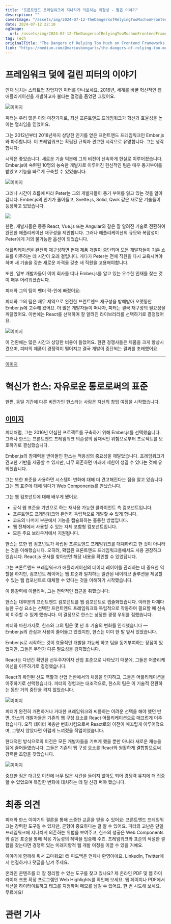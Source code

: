 ```yaml
---
title: "프론트엔드 프레임워크에 지나치게 의존하는 위험성 - 짧은 이야기"
description: ""
coverImage: "/assets/img/2024-07-12-TheDangersofRelyingTooMuchonFrontendFrameworks-AShortStory_0.png"
date: 2024-07-12 22:10
ogImage: 
  url: /assets/img/2024-07-12-TheDangersofRelyingTooMuchonFrontendFrameworks-AShortStory_0.png
tag: Tech
originalTitle: "The Dangers of Relying Too Much on Frontend Frameworks - A Short Story"
link: "https://medium.com/@mariusbongarts/the-dangers-of-relying-too-much-on-frontend-frameworks-a-short-story-a1821fc3918c"
---
```



# 프레임워크 덫에 걸린 피터의 이야기

인재 넘치는 스타트업 창업자인 피터를 만나보세요. 2016년, 세계를 바꿀 혁신적인 웹 애플리케이션을 개발하고자 불타는 열정을 품었던 그였어요.

![이미지](/assets/img/2024-07-12-TheDangersofRelyingTooMuchonFrontendFrameworks-AShortStory_0.png)

피터는 우리 많은 이와 마찬가지로, 최신 프론트엔드 프레임워크가 혁신과 효율성을 높이는 열쇠임을 믿었어요.

<div class="content-ad"></div>

그는 2012년부터 2018년까지 상당한 인기를 얻은 프런트엔드 프레임워크인 Ember.js와 마주합니다. 이 프레임워크는 확립된 규칙과 견고한 시각으로 유명합니다. 그는 생각합니다:

시작은 좋았습니다. 새로운 기술 덕분에 그의 비전이 신속하게 현실로 이루어졌습니다. Ember.js에 숙련된 10명의 능숙한 개발자로 이루어진 헌신적인 팀은 매우 동기부여를 받았고 기능을 빠르게 구축할 수 있었습니다.

![이미지](/assets/img/2024-07-12-TheDangersofRelyingTooMuchonFrontendFrameworks-AShortStory_1.png)

그러나 시간이 흐름에 따라 Peter는 그의 개발자들이 동기 부여를 잃고 있는 것을 알아갑니다. Ember.js의 인기가 줄어들고, Svelte.js, Solid, Qwik 같은 새로운 기술들이 등장하고 있었습니다.

<div class="content-ad"></div>

<img src="/assets/img/2024-07-12-TheDangersofRelyingTooMuchonFrontendFrameworks-AShortStory_2.png" />

한편, 개발자들은 종종 React, Vue.js 또는 Angular와 같은 잘 알려진 기술로 전환하여 완전한 애플리케이션 재구성을 제안합니다. 그러나 애플리케이션의 규모와 복잡성이 Peter에게 거의 불가능한 옵션이 되었습니다.

애플리케이션을 완전히 재구성하면 현재 제품 개발이 중단되어 모든 개발자들이 기존 쇼프를 이주하는 데 시간이 오래 걸립니다. 게다가 Peter는 전체 직원을 다시 교육시켜야하며 새 기술을 갖춘 새로운 자격을 갖춘 새 직원을 고용해야합니다.

또한, 일부 개발자들이 이미 회사를 떠나 Ember.js를 알고 있는 우수한 인재를 찾는 것이 매우 어려워졌습니다.

<div class="content-ad"></div>

피터와 그의 팀이 벤더 락-인에 빠졌어요:

피터와 그의 팀은 재무 제약으로 완전한 프런트엔드 재구성을 방해받아 오랫동안 Ember.js에 고수해 왔어요. 더 많은 개발자들이 떠나자, 피터는 결국 재구성의 필요성을 깨달았어요. 이번에는 React를 선택하여 잘 알려진 라이브러리를 선택하기로 결정했어요.

![이미지](/assets/img/2024-07-12-TheDangersofRelyingTooMuchonFrontendFrameworks-AShortStory_3.png)

이 전환에는 많은 시간과 상당한 비용이 들었어요. 한편 경쟁사들은 제품을 크게 향상시켰으며, 피터의 제품이 경쟁력이 떨어지고 결국 개발이 중단되는 결과를 초래했어요.

<div class="content-ad"></div>

---
[이미지](/assets/img/2024-07-12-TheDangersofRelyingTooMuchonFrontendFrameworks-AShortStory_4.png)

# 혁신가 한스: 자유로운 통로로써의 표준

한편, 동일 기간에 다른 비전가인 한스라는 사람은 자신의 창업 여정을 시작했습니다.

[이미지](/assets/img/2024-07-12-TheDangersofRelyingTooMuchonFrontendFrameworks-AShortStory_5.png)
---

<div class="content-ad"></div>

피터처럼, 그는 2016년 야심찬 프로젝트를 구축하기 위해 Ember.js를 선택했습니다. 그러나 한스는 프론트엔드 프레임워크 의존성의 잠재적인 위험으로부터 프로젝트를 보호하기로 결심했습니다.

Ember.js의 잠재력을 받아들인 한스는 적응성의 중요성을 깨달았습니다. 프레임워크가 견고한 기반을 제공할 수 있지만, 너무 의존하면 미래에 제한이 생길 수 있다는 것에 유의했습니다.

그는 또한 표준을 사용하면 시스템이 변화에 대해 더 견고해진다는 점을 알고 있습니다. 그는 웹 표준에 대해 읽다가 Web Components를 만났습니다.

<div class="content-ad"></div>

그는 웹 컴포넌트에 대해 배우게 됐어요.

- 공식 웹 표준을 기반으로 하는 재사용 가능한 클라이언트 측 컴포넌트입니다.
- 프론트엔드 프레임워크와 완전히 독립적으로 개발할 수 있게 합니다.
- 코드의 나머지 부분에서 기능을 캡슐화하는 훌륭한 방법입니다.
- 웹 전체에서 사용할 수 있는 자체 포함형 컴포넌트입니다.
- 모든 주요 브라우저에서 지원됩니다.

한스는 또한 웹 컴포넌트가 확립된 프론트엔드 프레임워크를 대체하려고 한 것이 아니라는 것을 이해했습니다. 오히려, 확립된 프론트엔드 프레임워크들에서도 사용 권장하고 있습니다. React.js 문서를 찾아보면 해당 내용을 확인할 수 있었답니다.

그는 프론트엔드 프레임워크가 애플리케이션의 데이터 레이어를 관리하는 데 중요한 역할을 하지만, 컴포넌트 레이어는 웹 표준과 일치하는 일관된 네이티브 솔루션을 제공할 수 있는 웹 컴포넌트로 대체할 수 있다는 것을 이해하기 시작했습니다.

<div class="content-ad"></div>

이 통찰력에 이끌리며, 그는 전략적인 접근을 취했습니다:

한스는 대부분의 프런트엔드 컴포넌트를 웹 컴포넌트로 캡슐화했습니다. 이러한 다재다능한 구성 요소는 선택한 프런트엔드 프레임워크와 독립적으로 작동하여 필요할 때 신속히 이주할 수 있게 했습니다. 이 결정으로 한스는 상당한 경쟁 우위를 점했습니다.

피터와 마찬가지로, 한스와 그의 팀은 몇 년 후 기술의 변화를 인식했습니다 — Ember.js의 관심과 사용이 줄어들고 있었지만, 한스는 이미 한 발 앞서 있었습니다.

Ember.js로 시작하는 것이 효율적인 개발을 가능케 하고 팀을 동기부여하는 장점이 있었지만, 그들은 무언가 다른 필요성을 감지했습니다.

<div class="content-ad"></div>

React는 다년간 확인된 선두주자이자 산업 표준으로 나타났기 때문에, 그들은 어플리케이션을 이주하기로 결정했습니다.

React의 확인된 선도 역할과 산업 전반에서의 채용을 인지하고, 그들은 어플리케이션을 이주하기로 선택했습니다. 피터의 경험과는 대조적으로, 한스의 팀은 이 기술적 전환하는 동안 거의 중단을 겪지 않았습니다.

![이미지](/assets/img/2024-07-12-TheDangersofRelyingTooMuchonFrontendFrameworks-AShortStory_7.png)

피터가 완전히 개편하거나 거대한 프레임워크와 씨름하는 어려운 선택을 해야 했던 반면, 한스의 개발자들은 기존의 웹 구성 요소를 React 어플리케이션으로 매끄럽게 이주했습니다. 오직 데이터 계층만 변화시킴으로써 React로의 이전이 매끄럽게 이루어졌으며, 그렇지 않았다면 어렵게 느껴졌을 작업이었습니다.

<div class="content-ad"></div>

현대적인 방식으로의 이전은 모든 개발자들을 기쁘게 했을 뿐만 아니라 새로운 재능을 팀에 끌어들였습니다. 그들은 기존의 웹 구성 요소를 React와 원활하게 결합함으로써 강력한 조합을 찾았습니다.

![이미지](/assets/img/2024-07-12-TheDangersofRelyingTooMuchonFrontendFrameworks-AShortStory_8.png)

중요한 점은 대규모 이전에 너무 많은 시간을 들이지 않아도 되어 경쟁력 유지에 더 집중할 수 있었으며 복잡한 변화에 대처하는 데 덜 신경 써야 했습니다.

# 최종 의견

<div class="content-ad"></div>

피터와 한스 이야기의 결론을 통해 소중한 교훈을 얻을 수 있어요: 프론트엔드 프레임워크는 강력한 도구일 수 있지만, 균형이 중요하다는 걸 알 수 있어요. 피터의 고난은 단일 프레임워크에 지나치게 의존하는 위험을 보여주고, 한스의 성공은 Web Components와 같은 표준을 통해 적응 가능성의 혜택을 입증해 주죠. 프레임워크와 표준의 적절한 결합을 찾는다면 경쟁력 있는 미래지향적 웹 개발 여정을 이끌 수 있을 거예요.

이야기에 함께해 줘서 고마워요! 😊 피드백은 언제나 환영이에요. LinkedIn, Twitter에서 연결하거나 댓글을 남겨 주세요.

온라인 콘텐츠를 더 잘 정리할 수 있는 도구를 찾고 있나요? 제 온라인 PDF 및 웹 하이라이터 크롬 확장 프로그램인 Web Highlights를 확인해 보세요. 웹 페이지나 PDF에서 섹션을 하이라이트하고 태그를 지정하며 메모를 남길 수 있어요. 한 번 시도해 보세요. 무료에요!

# 관련 기사